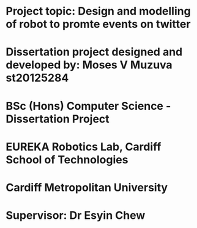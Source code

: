 # Project topic: Design and modelling of robot to promte events on twitter
# Dissertation project designed and developed by: Moses V Muzuva st20125284
# BSc (Hons) Computer Science - Dissertation Project 
# EUREKA Robotics Lab, Cardiff School of Technologies
# Cardiff Metropolitan University 
# Supervisor: Dr Esyin Chew 

